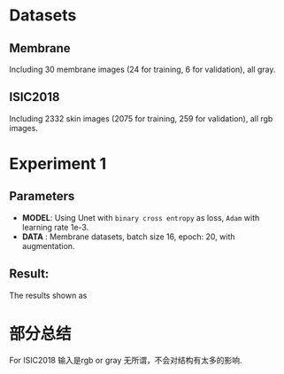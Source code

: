 # Datasets
## Membrane
Including 30 membrane images (24 for training, 6 for validation), all gray. 
## ISIC2018
Including 2332 skin images (2075 for training, 259 for validation), all rgb images.

# Experiment 1
## Parameters
- **MODEL**: Using Unet with `binary cross entropy` as loss, `Adam` with learning rate 1e-3. 
- **DATA** : Membrane datasets, batch size 16, epoch: 20, with augmentation. 
## Result:
The results shown as 






# 部分总结
For ISIC2018 输入是rgb or gray 无所谓，不会对结构有太多的影响. 
